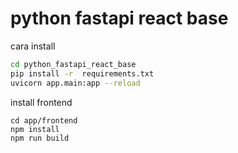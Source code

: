 # python fastapi react base

cara install
```bash
cd python_fastapi_react_base
pip install -r  requirements.txt
uvicorn app.main:app --reload
```

install frontend
```base
cd app/frontend
npm install
npm run build
```